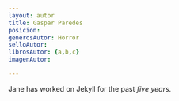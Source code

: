 ```yaml
---
layout: autor
title: Gaspar Paredes
posicion: 
generosAutor: Horror
selloAutor:
librosAutor: {a,b,c}
imagenAutor:

---
```

Jane has worked on Jekyll for the past *five years*.
